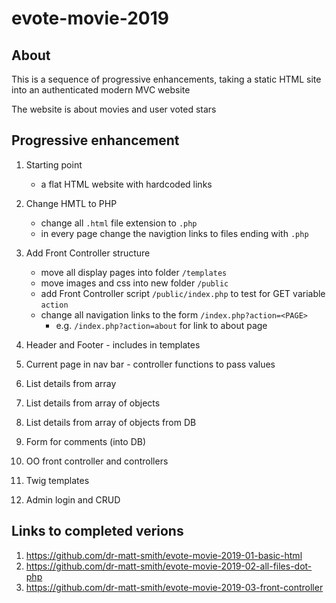 # evote-movie-2019

## About
This is a sequence of progressive enhancements, taking a static HTML site into an authenticated modern MVC website

The website is about movies and user voted stars

## Progressive enhancement 

1. Starting point
    - a flat HTML website with hardcoded links

2. Change HMTL to PHP
      - change all `.html` file extension to `.php` 
      - in every page change the navigtion links to files ending with `.php`

3. Add Front Controller structure
      - move all display pages into folder `/templates`
      - move images and css into new folder `/public`
      - add Front Controller script `/public/index.php` to test for GET variable `action`
      - change all navigation links to the form `/index.php?action=<PAGE>`
         - e.g. `/index.php?action=about` for link to about page

4. Header and Footer
        - includes in templates

5. Current page in nav bar
        - controller functions to pass values
        
6. List details from array

7. List details from array of objects

8. List details from array of objects from DB

9. Form for comments (into DB)

10. OO front controller and controllers

11. Twig templates

12. Admin login and CRUD

## Links to completed verions


1. https://github.com/dr-matt-smith/evote-movie-2019-01-basic-html
2. https://github.com/dr-matt-smith/evote-movie-2019-02-all-files-dot-php
3. https://github.com/dr-matt-smith/evote-movie-2019-03-front-controller


